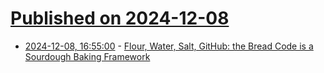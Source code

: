 # [Published on 2024-12-08](index.md)

* [2024-12-08, 16:55:00](https://soylentnews.org/article.pl?sid=24/12/07/048250&from=rss) - [Flour, Water, Salt, GitHub: the Bread Code is a Sourdough Baking Framework](https://soylentnews.org/article.pl?sid=24/12/07/048250&from=rss)
